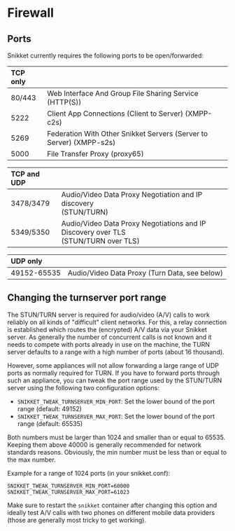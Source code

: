 # Firewall

## Ports

Snikket currently requires the following ports to be open/forwarded:


 
  
 |**TCP only**   |                                                                                    |
 | :------------ | :--------------------------------------------------------------------------------- |
 | 80/443        | Web Interface And Group File Sharing Service (HTTP(S))                             |                                                                                                 
 | 5222          | Client App Connections (Client to Server) (XMPP-c2s)                               |               
 | 5269          | Federation With Other Snikket Servers (Server to Server) (XMPP-s2s)                |                                                                                                      
 | 5000          | File Transfer Proxy (proxy65)                                                      |
  
 
 |**TCP and UDP**|                                                                                    |
 | :-------------| :--------------------------------------------------------------------------------- |
 | 3478/3479     | Audio/Video Data Proxy Negotiation and IP discovery <br /> (STUN/TURN)                    |
 | 5349/5350     | Audio/Video Data Proxy Negotiations and IP Discovery over TLS <br /> (STUN/TURN over TLS) |


 |**UDP only**  |                                                                                    |
 | :----------- | :----------------------------------------------------------------------------------|
 | 49152-65535  | Audio/Video Data Proxy (Turn Data, see below)                                      |


## Changing the turnserver port range

The STUN/TURN server is required for audio/video (A/V) calls to work reliably on all kinds of "difficult" client networks. For this, a relay connection is established which routes the (encrypted) A/V data via your Snikket server. As generally the number of concurrent calls is not known and it needs to compete with ports already in use on the machine, the TURN server defaults to a range with a high number of ports (about 16 thousand).

However, some appliances will not allow forwarding a large range of UDP ports as normally required for TURN. If you have to forward ports through such an appliance, you can tweak the port range used by the STUN/TURN server using the following two configuration options:

* `SNIKKET_TWEAK_TURNSERVER_MIN_PORT`: Set the lower bound of the port range (default: 49152)
* `SNIKKET_TWEAK_TURNSERVER_MAX_PORT`: Set the lower bound of the port range (default: 65535)

Both numbers must be larger than 1024 and smaller than or equal to 65535. Keeping them above 40000 is generally recommended for network standards reasons. Obviously, the min number must be less than or equal to the max number.

Example for a range of 1024 ports (in your snikket.conf):

```
SNIKKET_TWEAK_TURNSERVER_MIN_PORT=60000
SNIKKET_TWEAK_TURNSERVER_MAX_PORT=61023
```

Make sure to restart the `snikket` container after changing this option and ideally test A/V calls with two phones on different mobile data providers (those are generally most tricky to get working).
